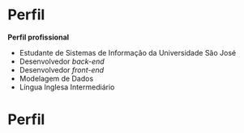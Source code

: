 # Perfil
**Perfil profissional**

- Estudante de Sistemas de Informação da Universidade São José
- Desenvolvedor *back-end*
- Desenvolvedor *front-end*
- Modelagem de Dados
- Língua Inglesa Intermediário

<!DOCTYPE html>
<html lang="en">
<head>
    <meta charset="UTF-8">
    <meta name="viewport" content="width=device-width, initial-scale=1.0">
    <title>Perfil</title>
</head>
<body>
    <div class="skills">
        <h1>Perfil</h1>
    </div>
</body>
</html>
